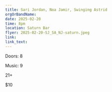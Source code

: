 ```yaml
---
title: Sari Jordan, Noa Jamir, Swinging Astrid
orgOrBandName: 
date: 2025-02-20
time: 8pm
location: Saturn Bar
flyer: 2025-02-20-SJ_SA_NJ-saturn.jpeg
link: 
link_text: 
---
```


Doors: 8

Music: 9



21+

$10
